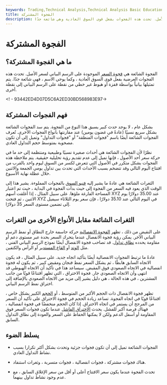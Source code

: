 ```yaml
---
keywords: Trading,Technical Analysis,Technical Analysis Basic Education
title: الفجوة المشتركة
description: الفجوة الشائعة هي فجوة سعرية توجد على الرسم البياني لسعر الأصل. تحدث هذه الفجوات بفعل قوى السوق العادية وهي شائعة جدًا.
---
```


# الفجوة المشتركة
## ما هي الفجوة المشتركة؟

الفجوة الشائعة هي [فجوة السعر](/gapping) الموجودة على الرسم البياني لسعر الأصل. تحدث هذه الفجوات العرضية بفعل قوى السوق العادية ، وكما يوحي الاسم ، فهي شائعة جدًا. يتم تمثيلها بيانياً بواسطة قفزة أو هبوط غير خطي من نقطة على الرسم البياني إلى نقطة أخرى.

<! - 93442ED4D07D5C6A2ED30BD568983E97->

## فهم الفجوات المشتركة

بشكل عام ، لا يوجد حدث كبير يسبق هذا النوع من الفجوة. يتم سد الفجوات الشائعة بشكل سريع نسبيًا (عادةً في غضون يومين) عند مقارنتها بأنواع الفجوات الأخرى. تُعرف الفجوات الشائعة أيضًا باسم "فجوات المنطقة" أو "فجوات التداول" وتميل إلى أن تكون مصحوبة بمتوسط حجم التداول العادي.

نظرًا لأن الفجوات الشائعة هي أحداث صغيرة نسبيًا وطبيعية ومنتظمة إلى حد ما في حركة سعر أحد الأصول ، فإنها تميل إلى عدم تقديم رؤية تحليلية حقيقية. يتم ملاحظة هذه الفجوات بشكل متكرر في الأصول التي تتعرض لكسر من السوق ليوم واحد بالقرب من افتتاح اليوم التالي وقد تتضخم بسبب الأحداث التي تحدث بين تداول يومي الجمعة والاثنين خلال عطلة نهاية الأسبوع.

الثغرات الشائعة هي عادةً ما يشير إليه [فنيو السوق](/technical-analyst) بالفجوات المملوءة. يشير هذا إلى الوقت الذي يعود فيه السعر من الفجوة إلى حيث بدأت الفجوة في البداية ، حيث تم اعتبار المساحة الفارغة ملؤها. على سبيل المثال ، إذا أغلقت أسهم XYZ عند 35.00 دولارًا يوم الاثنين ، ثم فتحت XYZ في اليوم التالي عند 35.10 دولارًا ، فإن سعر يوم الثلاثاء سيميل إلى تضمين مستوى السعر 35 دولارًا.

## الثغرات الشائعة مقابل الأنواع الأخرى من الثغرات

على النقيض من ذلك ، تظهر [الفجوة الانفصالية](/breakawaygap) حركة حاسمة خارج النطاق أو نمط الرسم البياني الآخر. يمكن رؤية فجوة الانفصال عندما يتحرك السعر بحدة عبر مستوى دعم أو مقاومة يحدده [نطاق تداول](/tradingrange). قد تصاحب فجوة الانفصال أيضًا نموذج الرسم البياني الفني ، مثل [الوتد](/wedge) أو [القاع المستدير](/roundingbottom) أو الرأس والكتفين.

عادةً ما ترتبط الفجوات الانفصالية أيضًا بتأكيد اتجاه جديد. على سبيل المثال ، قد يكون الاتجاه السابق هابطًا ، ثم يشكل السعر نمط فنجان ومقبض كبير ، ثم يكون له فجوة انفصالية في الاتجاه الصعودي فوق المقبض. سيساعد هذا في تأكيد أن الاتجاه الهبوطي قد انتهى وأن الاتجاه الصعودي جار. فجوة الاختراق ، التي تظهر اقتناعًا قويًا من جانب المشترين ، في هذه الحالة ، هي دليل يشير إلى مزيد من الاتجاه الصعودي بالإضافة إلى اختراق نمط الرسم البياني.

تظهر فجوة الانفصال ذات الحجم الأكبر من المتوسط ، أو [الحجم](/volume) الكبير بشكل خاص ، اقتناعًا قويًا في اتجاه الفجوة. تساعد زيادة الحجم في فجوة الاختراق على تأكيد أن السعر من المرجح أن يستمر في اتجاه الاختراق. إذا كان الحجم منخفضًا في فجوة انفصالية ، فهناك فرصة أكبر للفشل. يحدث [الاختراق الفاشل](/failedbreak) عندما تكون فجوات السعر فوق المقاومة أو أسفل الدعم ولكن لا يمكنها الحفاظ على السعر والعودة إلى نطاق التداول السابق.

## يسلط الضوء

- الفجوات الشائعة تميل إلى أن تكون فجوات جزئية وتحدث بشكل أكثر تكرارا بسبب نشاط التداول العادي.

- هناك فجوات مشتركة ، فجوات انفصالية ، فجوات متسربة ، وثغرات استنفاد.

- تحدث الفجوة عندما يكون سعر الافتتاح أعلى أو أقل من سعر الإغلاق السابق ، مع عدم وجود نشاط تداول بينهما.

